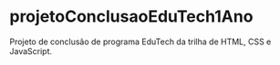 # projetoConclusaoEduTech1Ano
Projeto de conclusão de programa EduTech da trilha de HTML, CSS e JavaScript.
